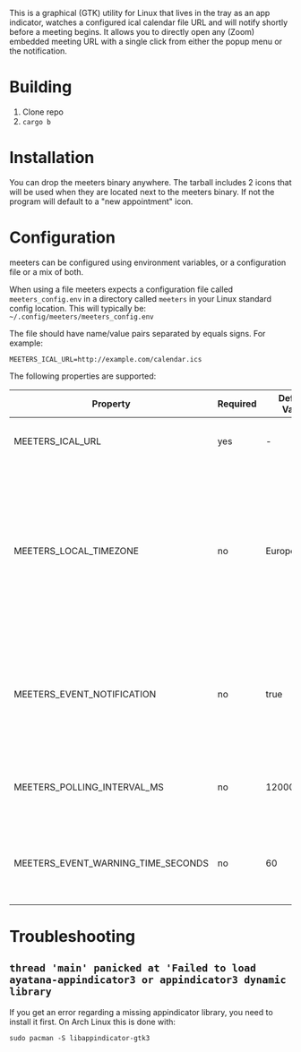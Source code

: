 This is a graphical (GTK) utility for Linux that lives in the tray as an app indicator, watches a configured ical calendar file URL and will notify shortly before a meeting begins. It allows you to directly open any (Zoom) embedded meeting URL with a single click from either the popup menu or the notification.

# Building

1. Clone repo
1. `cargo b`

# Installation

You can drop the meeters binary anywhere. The tarball includes 2 icons that will be used when they are located next to the meeters binary. If not the program will default to a "new appointment" icon.

# Configuration

meeters can be configured using environment variables, or a configuration file or a mix of both.

When using a file meeters expects a configuration file called `meeters_config.env` in a directory called `meeters` in your Linux standard config location. This will typically be: `~/.config/meeters/meeters_config.env`

The file should have name/value pairs separated by equals signs. For example:

```
MEETERS_ICAL_URL=http://example.com/calendar.ics
```

The following properties are supported:

| Property | Required | Default Value | Description |
|----------|----------|---------------|-------------|
| MEETERS_ICAL_URL | yes | - | The HTTP URL to your ical calendar |
| MEETERS_LOCAL_TIMEZONE | no | Europe/Berlin | The local timezone where all times will be converted to. Make sure you set this to a valid IANA timezone identifier if you are not in the default timezone |
| MEETERS_EVENT_NOTIFICATION | no | true | Whether or not an upcoming event should be announced with a sticky notification ("true" or "false") | 
| MEETERS_POLLING_INTERVAL_MS | no | 120000 | The time in milliseconds between two fetches of the ical calendar. |
| MEETERS_EVENT_WARNING_TIME_SECONDS | no | 60 | The time in seconds before the next meeting to show the notification. |

# Troubleshooting

## `thread 'main' panicked at 'Failed to load ayatana-appindicator3 or appindicator3 dynamic library`

If you get an error regarding a missing appindicator library, you need to install it first. On Arch Linux this is done with:

```
sudo pacman -S libappindicator-gtk3
```
